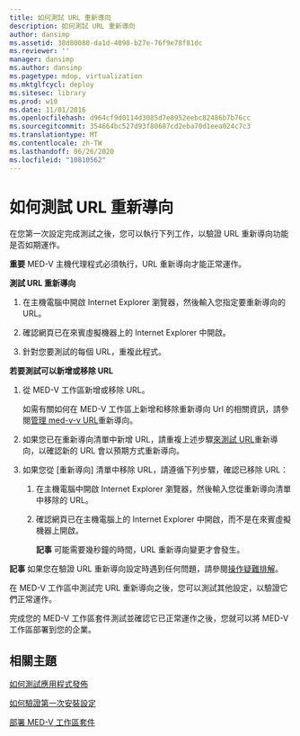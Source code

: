 ```yaml
---
title: 如何測試 URL 重新導向
description: 如何測試 URL 重新導向
author: dansimp
ms.assetid: 38d80088-da1d-4098-b27e-76f9e78f81dc
ms.reviewer: ''
manager: dansimp
ms.author: dansimp
ms.pagetype: mdop, virtualization
ms.mktglfcycl: deploy
ms.sitesec: library
ms.prod: w10
ms.date: 11/01/2016
ms.openlocfilehash: d964cf9d0114d3085d7e8952eebc82486b7b76cc
ms.sourcegitcommit: 354664bc527d93f80687cd2eba70d1eea024c7c3
ms.translationtype: MT
ms.contentlocale: zh-TW
ms.lasthandoff: 06/26/2020
ms.locfileid: "10810562"
---
```

# 如何測試 URL 重新導向


在您第一次設定完成測試之後，您可以執行下列工作，以驗證 URL 重新導向功能是否如期運作。

**重要** MED-V 主機代理程式必須執行，URL 重新導向才能正常運作。

<a href="" id="bkmk-urlredir"></a>**測試 URL 重新導向**

1.  在主機電腦中開啟 Internet Explorer 瀏覽器，然後輸入您指定要重新導向的 URL。

2.  確認網頁已在來賓虛擬機器上的 Internet Explorer 中開啟。

3.  針對您要測試的每個 URL，重複此程式。

**若要測試可以新增或移除 URL**

1.  從 MED-V 工作區新增或移除 URL。

    如需有關如何在 MED-V 工作區上新增和移除重新導向 Url 的相關資訊，請參閱[管理 med-v-v URL](manage-med-v-url-redirection.md)重新導向。

2.  如果您已在重新導向清單中新增 URL，請重複上述步驟[來測試 URL](#bkmk-urlredir)重新導向，以確認新的 URL 會以預期方式重新導向。

3.  如果您從 [重新導向] 清單中移除 URL，請遵循下列步驟，確認已移除 URL：

    1.  在主機電腦中開啟 Internet Explorer 瀏覽器，然後輸入您從重新導向清單中移除的 URL。

    2.  確認網頁已在主機電腦上的 Internet Explorer 中開啟，而不是在來賓虛擬機器上開啟。

        **記事** 可能需要幾秒鐘的時間，URL 重新導向變更才會發生。

**記事** 如果您在驗證 URL 重新導向設定時遇到任何問題，請參閱[操作疑難排解](operations-troubleshooting-medv2.md)。

在 MED-V 工作區中測試完 URL 重新導向之後，您可以測試其他設定，以驗證它們正常運作。

完成您的 MED-V 工作區套件測試並確認它已正常運作之後，您就可以將 MED-V 工作區部署到您的企業。

## 相關主題

[如何測試應用程式發佈](how-to-test-application-publishing.md)

[如何驗證第一次安裝設定](how-to-verify-first-time-setup-settings.md)

[部署 MED-V 工作區套件](deploying-the-med-v-workspace-package.md)

 

 





